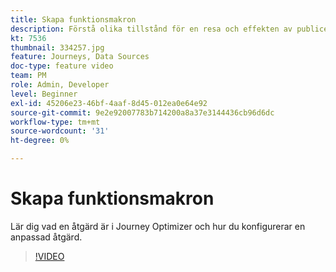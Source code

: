 ```yaml
---
title: Skapa funktionsmakron
description: Förstå olika tillstånd för en resa och effekten av publicering.
kt: 7536
thumbnail: 334257.jpg
feature: Journeys, Data Sources
doc-type: feature video
team: PM
role: Admin, Developer
level: Beginner
exl-id: 45206e23-46bf-4aaf-8d45-012ea0e64e92
source-git-commit: 9e2e92007783b714200a8a37e3144436cb96d6dc
workflow-type: tm+mt
source-wordcount: '31'
ht-degree: 0%

---
```


# Skapa funktionsmakron

Lär dig vad en åtgärd är i Journey Optimizer och hur du konfigurerar en anpassad åtgärd.

>[!VIDEO](https://video.tv.adobe.com/v/334257?quality=12)

